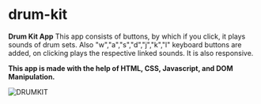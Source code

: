 # drum-kit

**Drum Kit App**
This app consists of buttons, by which if you click, it plays sounds of drum sets.
Also "w","a","s","d","j","k","l" keyboard buttons are added, on clicking plays the respective linked sounds.
It is also responsive.

**This app is made with the help of HTML, CSS, Javascript, and DOM Manipulation.**

![DRUMKIT](https://user-images.githubusercontent.com/62961083/113185113-ab6eed00-9273-11eb-9558-e516fd709d61.png)




